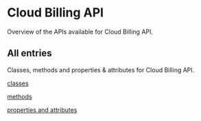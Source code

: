 [
This is a templated file. Adding content to this file may result in it being
reverted. Instead, if you want to place additional content, create an
"overview_content.md" file in `docs/` directory. The Sphinx tool will
pick up on the content and merge the content.
]: #

# Cloud Billing API

Overview of the APIs available for Cloud Billing API.

## All entries

Classes, methods and properties & attributes for
Cloud Billing API.

[classes](https://cloud.google.com/python/docs/reference/cloudbilling/latest/summary_class.html)

[methods](https://cloud.google.com/python/docs/reference/cloudbilling/latest/summary_method.html)

[properties and
attributes](https://cloud.google.com/python/docs/reference/cloudbilling/latest/summary_property.html)
